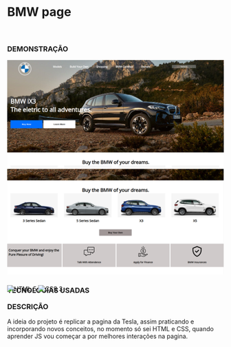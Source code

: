 <h1> BMW page </h1> <br>

### DEMONSTRAÇÃO

![PREVIEW](https://github.com/Gato-Da-Noite/BMW_page/blob/main/preview1.png)
![PREVIEW2](https://github.com/Gato-Da-Noite/BMW_page/blob/main/preview2.png)

### TECNOLOGIAS USADAS

<div style="display: inline_block; margin-top: -40px" <br>  
  <img align="center" alt=" HTML 5" src="https://img.shields.io/badge/HTML5-E34F26?style=for-the-badge&logo=html5&logoColor=white" />
  <img align="center" alt=" CSS 3" src="https://img.shields.io/badge/CSS3-1572B6?style=for-the-badge&logo=css3&logoColor=white" />
</div>

### DESCRIÇÃO

A ideia do projeto é replicar a pagina da Tesla, assim praticando e incorporando novos conceitos, no momento só sei HTML e CSS, quando aprender JS vou começar a por melhores interações na pagina.
